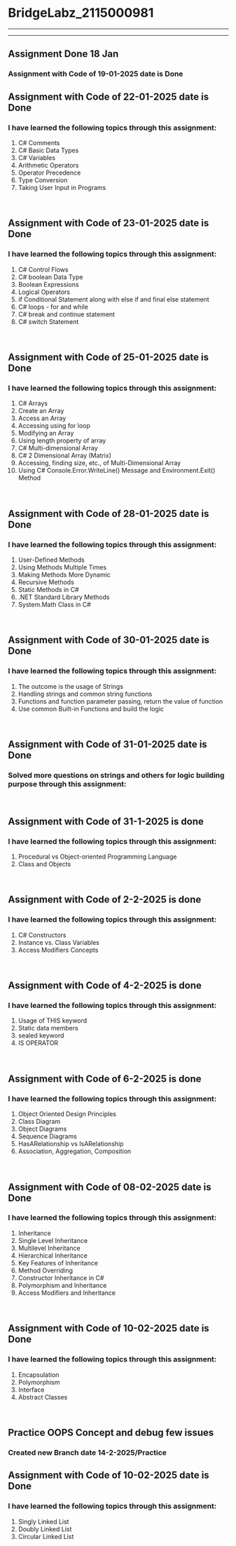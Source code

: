 
# BridgeLabz_2115000981
---
---

## Assignment Done 18 Jan

### Assignment with Code of 19-01-2025 date is Done

## Assignment with Code of 22-01-2025 date is Done
### I have learned the following topics through this assignment: 
<ol>
  <li>C# Comments</li>
  <li>C# Basic Data Types</li>
  <li>C# Variables</li>
  <li>Arithmetic Operators</li>
  <li>Operator Precedence</li>
  <li>Type Conversion</li>
  <li>Taking User Input in Programs</li>
</ol>
<br/>


## Assignment with Code of 23-01-2025 date is Done
### I have learned the following topics through this assignment:

<ol>
  <li>C# Control Flows</li>
  <li>C# boolean Data Type</li>
  <li>Boolean Expressions</li>
  <li>Logical Operators</li>
  <li>if Conditional Statement along with else if and final else statement</li>
  <li>C# loops - for and while</li>
  <li>C# break and continue statement</li>
  <li>C# switch Statement</li>
</ol>
<br/>

## Assignment with Code of 25-01-2025 date is Done
### I have learned the following topics through this assignment:

<ol>
  <li>C# Arrays</li>
  <li>Create an Array</li>
  <li>Access an Array</li>
  <li>Accessing using for loop</li>
  <li>Modifying an Array</li>
  <li>Using length property of array</li>
  <li>C# Multi-dimensional Array</li>
  <li>C# 2 Dimensional Array (Matrix)</li>
  <li>Accessing, finding size, etc., of Multi-Dimensional Array</li>
  <li>Using C# Console.Error.WriteLine() Message and Environment.Exit() Method</li>
</ol>
<br/>

## Assignment with Code of 28-01-2025 date is Done
### I have learned the following topics through this assignment:

<ol>
  <li>User-Defined Methods</li>
  <li>Using Methods Multiple Times</li>
  <li>Making Methods More Dynamic</li>
  <li>Recursive Methods</li>
  <li>Static Methods in C#</li>
  <li>.NET Standard Library Methods</li>
  <li>System.Math Class in C#</li>
</ol>
<br/>

## Assignment with Code of 30-01-2025 date is Done
### I have learned the following topics through this assignment:

<ol>
  <li>The outcome is the usage of Strings</li>
  <li>Handling strings and common string functions</li>
  <li>Functions and function parameter passing, return the value of function</li>
  <li>Use common Built-in Functions and build the logic</li>
</ol>
<br/>


## Assignment with Code of 31-01-2025 date is Done
### Solved more questions on strings and others for logic building purpose through this assignment:
<br/>

## Assignment with Code of 31-1-2025 is done
### I have learned the following topics through this assignment:
<ol>
  <li>Procedural vs Object-oriented Programming Language</li>
  <li>Class and Objects</li>
</ol>

<br/>

## Assignment with Code of 2-2-2025 is done
### I have learned the following topics through this assignment:
<ol>
  <li> C# Constructors</li>
  <li> Instance vs. Class Variables</li>
  <li>Access Modifiers Concepts</li>
</ol>

<br/>

## Assignment with Code of 4-2-2025 is done
### I have learned the following topics through this assignment:
<ol>
  <li>Usage of THIS keyword</li>
  <li> Static data members</li>
  <li>sealed keyword</li>
  <li>IS OPERATOR</li>
</ol>

<br/>

## Assignment with Code of 6-2-2025 is done
### I have learned the following topics through this assignment:
<ol>
  <li>Object Oriented Design Principles</li>
  <li>Class Diagram</li>
  <li>Object Diagrams</li>
  <li>Sequence Diagrams</li>
  <li>HasARelationship vs IsARelationship</li>
  <li>Association, Aggregation, Composition</li>

</ol>

<br/>


## Assignment with Code of 08-02-2025 date is Done
### I have learned the following topics through this assignment:
<ol>
  <li>Inheritance</li>
  <li>Single Level Inheritance</li>
  <li>Multilevel Inheritance</li>
  <li>Hierarchical Inheritance</li>
  <li>Key Features of Inheritance</li>
  <li>Method Overriding</li>
  <li>Constructor Inheritance in C#</li>
  <li>Polymorphism and Inheritance</li>
  <li>Access Modifiers and Inheritance</li>
</ol>
<br/>

## Assignment with Code of 10-02-2025 date is Done
### I have learned the following topics through this assignment:
<ol>
  <li>Encapsulation</li>
  <li>Polymorphism</li>
  <li>Interface</li>
  <li>Abstract Classes</li>
</ol>

</br>

## Practice OOPS Concept and debug few issues
### Created new Branch date 14-2-2025/Practice


## Assignment with Code of 10-02-2025 date is Done
### I have learned the following topics through this assignment:
<ol>
  <li>Singly Linked List</li>
  <li>Doubly Linked List</li>
  <li>Circular Linked List</li>
</ol>

</br>
